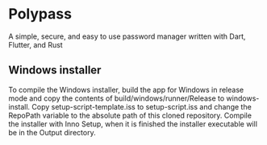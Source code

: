 # Polypass
A simple, secure, and easy to use password manager written with Dart, Flutter, and Rust

## Windows installer
To compile the Windows installer, build the app for Windows in release mode and copy the contents of build/windows/runner/Release to windows-install. Copy setup-script-template.iss to setup-script.iss and change the RepoPath variable to the absolute path of this cloned repository. Compile the installer with Inno Setup, when it is finished the installer executable will be in the Output directory.
